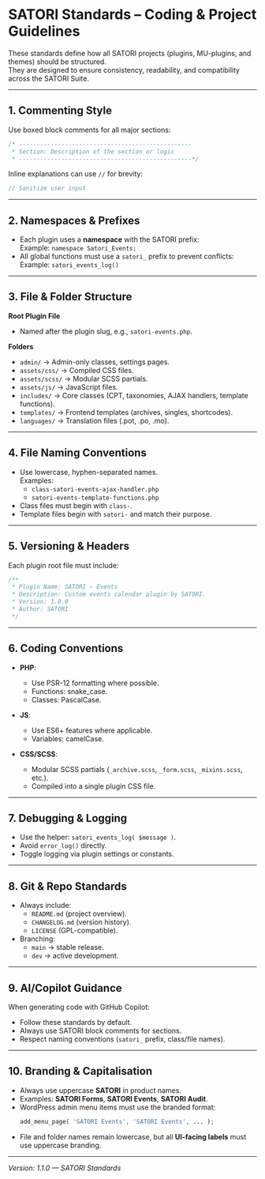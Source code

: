 # SATORI Standards – Coding & Project Guidelines

These standards define how all SATORI projects (plugins, MU-plugins, and themes) should be structured.  
They are designed to ensure consistency, readability, and compatibility across the SATORI Suite.

---

## 1. Commenting Style

Use boxed block comments for all major sections:

```php
/* -------------------------------------------------
 * Section: Description of the section or logic
 * -------------------------------------------------*/
```

Inline explanations can use `//` for brevity:

```php
// Sanitize user input
```

---

## 2. Namespaces & Prefixes

- Each plugin uses a **namespace** with the SATORI prefix:  
  Example: `namespace Satori_Events;`
- All global functions must use a `satori_` prefix to prevent conflicts:  
  Example: `satori_events_log()`

---

## 3. File & Folder Structure

**Root Plugin File**  
- Named after the plugin slug, e.g., `satori-events.php`.

**Folders**
- `admin/` → Admin-only classes, settings pages.  
- `assets/css/` → Compiled CSS files.  
- `assets/scss/` → Modular SCSS partials.  
- `assets/js/` → JavaScript files.  
- `includes/` → Core classes (CPT, taxonomies, AJAX handlers, template functions).  
- `templates/` → Frontend templates (archives, singles, shortcodes).  
- `languages/` → Translation files (.pot, .po, .mo).  

---

## 4. File Naming Conventions

- Use lowercase, hyphen-separated names.  
  Examples:  
  - `class-satori-events-ajax-handler.php`  
  - `satori-events-template-functions.php`  
- Class files must begin with `class-`.  
- Template files begin with `satori-` and match their purpose.  

---

## 5. Versioning & Headers

Each plugin root file must include:

```php
/**
 * Plugin Name: SATORI – Events
 * Description: Custom events calendar plugin by SATORI.
 * Version: 1.0.0
 * Author: SATORI
 */
```

---

## 6. Coding Conventions

- **PHP**:  
  - Use PSR-12 formatting where possible.  
  - Functions: snake_case.  
  - Classes: PascalCase.  

- **JS**:  
  - Use ES6+ features where applicable.  
  - Variables: camelCase.  

- **CSS/SCSS**:  
  - Modular SCSS partials (`_archive.scss`, `_form.scss`, `_mixins.scss`, etc.).  
  - Compiled into a single plugin CSS file.  

---

## 7. Debugging & Logging

- Use the helper: `satori_events_log( $message )`.  
- Avoid `error_log()` directly.  
- Toggle logging via plugin settings or constants.  

---

## 8. Git & Repo Standards

- Always include:
  - `README.md` (project overview).  
  - `CHANGELOG.md` (version history).  
  - `LICENSE` (GPL-compatible).  
- Branching:
  - `main` → stable release.  
  - `dev` → active development.  

---

## 9. AI/Copilot Guidance

When generating code with GitHub Copilot:
- Follow these standards by default.  
- Always use SATORI block comments for sections.  
- Respect naming conventions (`satori_` prefix, class/file names).  

---

## 10. Branding & Capitalisation

- Always use uppercase **SATORI** in product names.  
- Examples: **SATORI Forms**, **SATORI Events**, **SATORI Audit**.  
- WordPress admin menu items must use the branded format:  
  ```php
  add_menu_page( 'SATORI Events', 'SATORI Events', ... );
  ```
- File and folder names remain lowercase, but all **UI-facing labels** must use uppercase branding.

---

*Version: 1.1.0 — SATORI Standards*